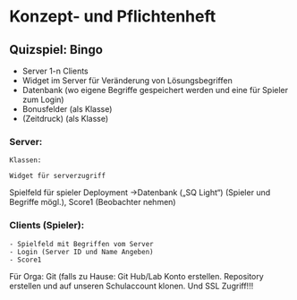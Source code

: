 # Konzept- und Pflichtenheft

## Quizspiel: Bingo
- Server 1-n Clients 
-	Widget im Server für Veränderung von Lösungsbegriffen
- Datenbank (wo eigene Begriffe gespeichert werden und eine für Spieler zum Login)             
- Bonusfelder (als Klasse) 
- (Zeitdruck) (als Klasse)

### Server:
	Klassen: 
	
	Widget für serverzugriff
	
Spielfeld für spieler Deployment ->Datenbank („SQ Light“) (Spieler und Begriffe mögl.),
	Score1 (Beobachter nehmen)

### Clients (Spieler):
	- Spielfeld mit Begriffen vom Server 
	- Login (Server ID und Name Angeben)
	- Score1


Für Orga: Git (falls zu Hause: Git Hub/Lab Konto erstellen. Repository erstellen und auf unseren Schulaccount klonen. Und SSL Zugriff!!!
